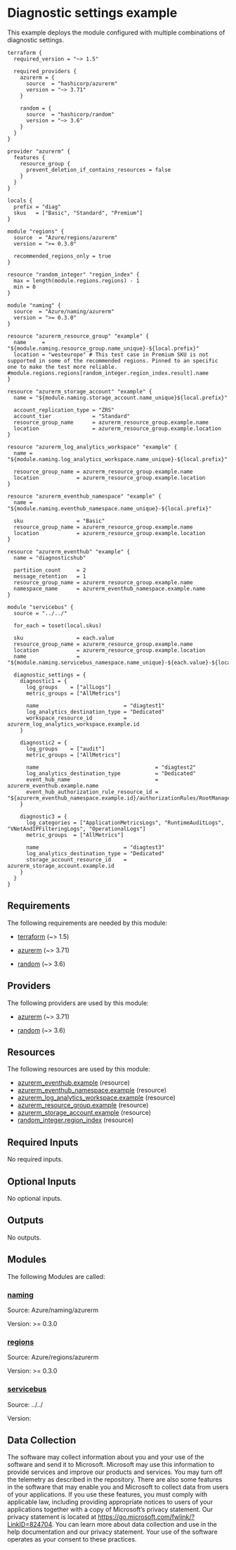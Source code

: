 <!-- BEGIN_TF_DOCS -->
# Diagnostic settings example

This example deploys the module configured with multiple combinations of diagnostic settings.

```hcl
terraform {
  required_version = "~> 1.5"

  required_providers {
    azurerm = {
      source  = "hashicorp/azurerm"
      version = "~> 3.71"
    }

    random = {
      source  = "hashicorp/random"
      version = "~> 3.6"
    }
  }
}

provider "azurerm" {
  features {
    resource_group {
      prevent_deletion_if_contains_resources = false
    }
  }
}

locals {
  prefix = "diag"
  skus   = ["Basic", "Standard", "Premium"]
}

module "regions" {
  source  = "Azure/regions/azurerm"
  version = ">= 0.3.0"

  recommended_regions_only = true
}

resource "random_integer" "region_index" {
  max = length(module.regions.regions) - 1
  min = 0
}

module "naming" {
  source  = "Azure/naming/azurerm"
  version = ">= 0.3.0"
}

resource "azurerm_resource_group" "example" {
  name     = "${module.naming.resource_group.name_unique}-${local.prefix}"
  location = "westeurope" # This test case in Premium SKU is not supported in some of the recommended regions. Pinned to an specific one to make the test more reliable. #module.regions.regions[random_integer.region_index.result].name
}

resource "azurerm_storage_account" "example" {
  name = "${module.naming.storage_account.name_unique}${local.prefix}"

  account_replication_type = "ZRS"
  account_tier             = "Standard"
  resource_group_name      = azurerm_resource_group.example.name
  location                 = azurerm_resource_group.example.location
}

resource "azurerm_log_analytics_workspace" "example" {
  name = "${module.naming.log_analytics_workspace.name_unique}-${local.prefix}"

  resource_group_name = azurerm_resource_group.example.name
  location            = azurerm_resource_group.example.location
}

resource "azurerm_eventhub_namespace" "example" {
  name = "${module.naming.eventhub_namespace.name_unique}-${local.prefix}"

  sku                 = "Basic"
  resource_group_name = azurerm_resource_group.example.name
  location            = azurerm_resource_group.example.location
}

resource "azurerm_eventhub" "example" {
  name = "diagnosticshub"

  partition_count     = 2
  message_retention   = 1
  resource_group_name = azurerm_resource_group.example.name
  namespace_name      = azurerm_eventhub_namespace.example.name
}

module "servicebus" {
  source = "../../"

  for_each = toset(local.skus)

  sku                 = each.value
  resource_group_name = azurerm_resource_group.example.name
  location            = azurerm_resource_group.example.location
  name                = "${module.naming.servicebus_namespace.name_unique}-${each.value}-${local.prefix}"

  diagnostic_settings = {
    diagnostic1 = {
      log_groups    = ["allLogs"]
      metric_groups = ["AllMetrics"]

      name                           = "diagtest1"
      log_analytics_destination_type = "Dedicated"
      workspace_resource_id          = azurerm_log_analytics_workspace.example.id
    }

    diagnostic2 = {
      log_groups    = ["audit"]
      metric_groups = ["AllMetrics"]

      name                                     = "diagtest2"
      log_analytics_destination_type           = "Dedicated"
      event_hub_name                           = azurerm_eventhub.example.name
      event_hub_authorization_rule_resource_id = "${azurerm_eventhub_namespace.example.id}/authorizationRules/RootManageSharedAccessKey"
    }

    diagnostic3 = {
      log_categories = ["ApplicationMetricsLogs", "RuntimeAuditLogs", "VNetAndIPFilteringLogs", "OperationalLogs"]
      metric_groups  = ["AllMetrics"]

      name                           = "diagtest3"
      log_analytics_destination_type = "Dedicated"
      storage_account_resource_id    = azurerm_storage_account.example.id
    }
  }
}
```

<!-- markdownlint-disable MD033 -->
## Requirements

The following requirements are needed by this module:

- <a name="requirement_terraform"></a> [terraform](#requirement\_terraform) (~> 1.5)

- <a name="requirement_azurerm"></a> [azurerm](#requirement\_azurerm) (~> 3.71)

- <a name="requirement_random"></a> [random](#requirement\_random) (~> 3.6)

## Providers

The following providers are used by this module:

- <a name="provider_azurerm"></a> [azurerm](#provider\_azurerm) (~> 3.71)

- <a name="provider_random"></a> [random](#provider\_random) (~> 3.6)

## Resources

The following resources are used by this module:

- [azurerm_eventhub.example](https://registry.terraform.io/providers/hashicorp/azurerm/latest/docs/resources/eventhub) (resource)
- [azurerm_eventhub_namespace.example](https://registry.terraform.io/providers/hashicorp/azurerm/latest/docs/resources/eventhub_namespace) (resource)
- [azurerm_log_analytics_workspace.example](https://registry.terraform.io/providers/hashicorp/azurerm/latest/docs/resources/log_analytics_workspace) (resource)
- [azurerm_resource_group.example](https://registry.terraform.io/providers/hashicorp/azurerm/latest/docs/resources/resource_group) (resource)
- [azurerm_storage_account.example](https://registry.terraform.io/providers/hashicorp/azurerm/latest/docs/resources/storage_account) (resource)
- [random_integer.region_index](https://registry.terraform.io/providers/hashicorp/random/latest/docs/resources/integer) (resource)

<!-- markdownlint-disable MD013 -->
## Required Inputs

No required inputs.

## Optional Inputs

No optional inputs.

## Outputs

No outputs.

## Modules

The following Modules are called:

### <a name="module_naming"></a> [naming](#module\_naming)

Source: Azure/naming/azurerm

Version: >= 0.3.0

### <a name="module_regions"></a> [regions](#module\_regions)

Source: Azure/regions/azurerm

Version: >= 0.3.0

### <a name="module_servicebus"></a> [servicebus](#module\_servicebus)

Source: ../../

Version:

<!-- markdownlint-disable-next-line MD041 -->
## Data Collection

The software may collect information about you and your use of the software and send it to Microsoft. Microsoft may use this information to provide services and improve our products and services. You may turn off the telemetry as described in the repository. There are also some features in the software that may enable you and Microsoft to collect data from users of your applications. If you use these features, you must comply with applicable law, including providing appropriate notices to users of your applications together with a copy of Microsoft’s privacy statement. Our privacy statement is located at <https://go.microsoft.com/fwlink/?LinkID=824704>. You can learn more about data collection and use in the help documentation and our privacy statement. Your use of the software operates as your consent to these practices.
<!-- END_TF_DOCS -->